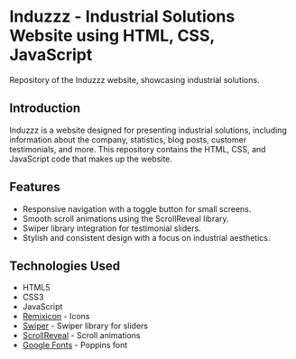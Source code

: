 # Induzzz - Industrial Solutions Website using HTML, CSS, JavaScript

Repository of the Induzzz website, showcasing industrial solutions.

## Introduction

Induzzz is a website designed for presenting industrial solutions, including information about the company, statistics, blog posts, customer testimonials, and more. This repository contains the HTML, CSS, and JavaScript code that makes up the website.

## Features

- Responsive navigation with a toggle button for small screens.
- Smooth scroll animations using the ScrollReveal library.
- Swiper library integration for testimonial sliders.
- Stylish and consistent design with a focus on industrial aesthetics.

## Technologies Used

- HTML5
- CSS3
- JavaScript
- [Remixicon](https://remixicon.com/) - Icons
- [Swiper](https://swiperjs.com/) - Swiper library for sliders
- [ScrollReveal](https://scrollrevealjs.org/) - Scroll animations
- [Google Fonts](https://fonts.google.com/) - Poppins font
